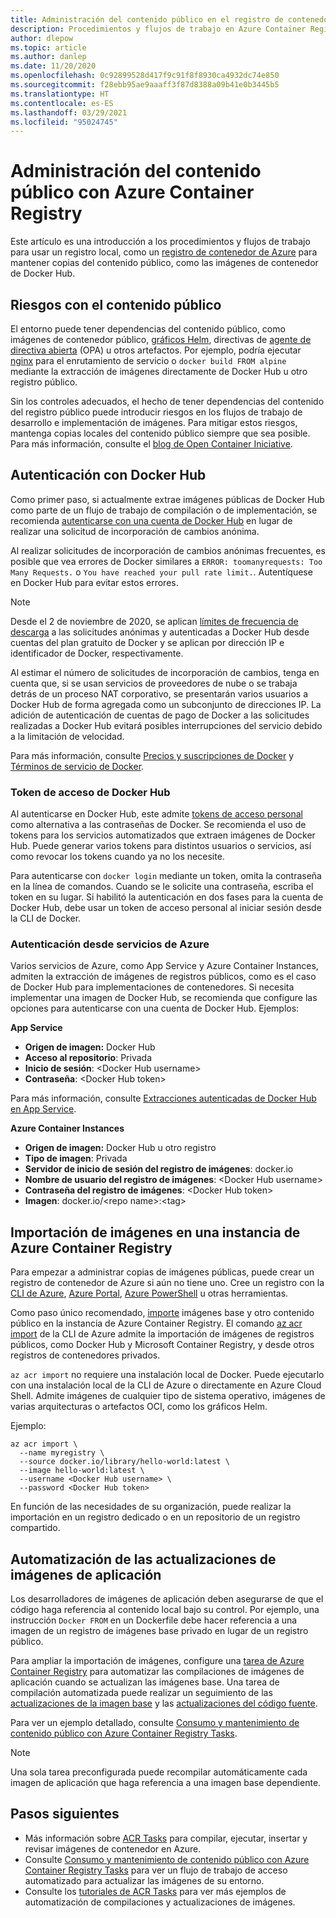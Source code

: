 ```yaml
---
title: Administración del contenido público en el registro de contenedor privado
description: Procedimientos y flujos de trabajo en Azure Container Registry para administrar las dependencias de las imágenes públicas de Docker Hub y otro contenido público
author: dlepow
ms.topic: article
ms.author: danlep
ms.date: 11/20/2020
ms.openlocfilehash: 0c92899528d417f9c91f8f8930ca4932dc74e850
ms.sourcegitcommit: f28ebb95ae9aaaff3f87d8388a09b41e0b3445b5
ms.translationtype: HT
ms.contentlocale: es-ES
ms.lasthandoff: 03/29/2021
ms.locfileid: "95024745"
---
```

# <a name="manage-public-content-with-azure-container-registry"></a>Administración del contenido público con Azure Container Registry

Este artículo es una introducción a los procedimientos y flujos de trabajo para usar un registro local, como un [registro de contenedor de Azure](container-registry-intro.md) para mantener copias del contenido público, como las imágenes de contenedor de Docker Hub. 


## <a name="risks-with-public-content"></a>Riesgos con el contenido público

El entorno puede tener dependencias del contenido público, como imágenes de contenedor público, [gráficos Helm](https://helm.sh/), directivas de [agente de directiva abierta](https://www.openpolicyagent.org/) (OPA) u otros artefactos. Por ejemplo, podría ejecutar [nginx](https://hub.docker.com/_/nginx) para el enrutamiento de servicio o `docker build FROM alpine` mediante la extracción de imágenes directamente de Docker Hub u otro registro público. 

Sin los controles adecuados, el hecho de tener dependencias del contenido del registro público puede introducir riesgos en los flujos de trabajo de desarrollo e implementación de imágenes. Para mitigar estos riesgos, mantenga copias locales del contenido público siempre que sea posible. Para más información, consulte el [blog de Open Container Iniciative](https://opencontainers.org/posts/blog/2020-10-30-consuming-public-content/). 

## <a name="authenticate-with-docker-hub"></a>Autenticación con Docker Hub

Como primer paso, si actualmente extrae imágenes públicas de Docker Hub como parte de un flujo de trabajo de compilación o de implementación, se recomienda [autenticarse con una cuenta de Docker Hub](https://docs.docker.com/docker-hub/download-rate-limit/#how-do-i-authenticate-pull-requests) en lugar de realizar una solicitud de incorporación de cambios anónima.

Al realizar solicitudes de incorporación de cambios anónimas frecuentes, es posible que vea errores de Docker similares a `ERROR: toomanyrequests: Too Many Requests.` o `You have reached your pull rate limit.`. Autentíquese en Docker Hub para evitar estos errores.

> [!NOTE]
> Desde el 2 de noviembre de 2020, se aplican [límites de frecuencia de descarga](https://docs.docker.com/docker-hub/download-rate-limit) a las solicitudes anónimas y autenticadas a Docker Hub desde cuentas del plan gratuito de Docker y se aplican por dirección IP e identificador de Docker, respectivamente. 
>
> Al estimar el número de solicitudes de incorporación de cambios, tenga en cuenta que, si se usan servicios de proveedores de nube o se trabaja detrás de un proceso NAT corporativo, se presentarán varios usuarios a Docker Hub de forma agregada como un subconjunto de direcciones IP. La adición de autenticación de cuentas de pago de Docker a las solicitudes realizadas a Docker Hub evitará posibles interrupciones del servicio debido a la limitación de velocidad.
>
> Para más información, consulte [Precios y suscripciones de Docker](https://www.docker.com/pricing) y [Términos de servicio de Docker](https://www.docker.com/legal/docker-terms-service).

### <a name="docker-hub-access-token"></a>Token de acceso de Docker Hub

Al autenticarse en Docker Hub, este admite [tokens de acceso personal](https://docs.docker.com/docker-hub/access-tokens/) como alternativa a las contraseñas de Docker. Se recomienda el uso de tokens para los servicios automatizados que extraen imágenes de Docker Hub. Puede generar varios tokens para distintos usuarios o servicios, así como revocar los tokens cuando ya no los necesite.

Para autenticarse con `docker login` mediante un token, omita la contraseña en la línea de comandos. Cuando se le solicite una contraseña, escriba el token en su lugar. Si habilitó la autenticación en dos fases para la cuenta de Docker Hub, debe usar un token de acceso personal al iniciar sesión desde la CLI de Docker.

### <a name="authenticate-from-azure-services"></a>Autenticación desde servicios de Azure

Varios servicios de Azure, como App Service y Azure Container Instances, admiten la extracción de imágenes de registros públicos, como es el caso de Docker Hub para implementaciones de contenedores. Si necesita implementar una imagen de Docker Hub, se recomienda que configure las opciones para autenticarse con una cuenta de Docker Hub. Ejemplos:

**App Service**

* **Origen de imagen:** Docker Hub
* **Acceso al repositorio**: Privada
* **Inicio de sesión**: \<Docker Hub username>
* **Contraseña**: \<Docker Hub token>

Para más información, consulte [Extracciones autenticadas de Docker Hub en App Service](https://azure.github.io/AppService/2020/10/15/Docker-Hub-authenticated-pulls-on-App-Service.html).

**Azure Container Instances**

* **Origen de imagen:** Docker Hub u otro registro
* **Tipo de imagen**: Privada
* **Servidor de inicio de sesión del registro de imágenes**: docker.io
* **Nombre de usuario del registro de imágenes**: \<Docker Hub username>
* **Contraseña del registro de imágenes**: \<Docker Hub token>
* **Imagen**: docker.io/\<repo name\>:\<tag>

## <a name="import-images-to-an-azure-container-registry"></a>Importación de imágenes en una instancia de Azure Container Registry
 
Para empezar a administrar copias de imágenes públicas, puede crear un registro de contenedor de Azure si aún no tiene uno. Cree un registro con la [CLI de Azure](container-registry-get-started-azure-cli.md), [Azure Portal](container-registry-get-started-portal.md), [Azure PowerShell](container-registry-get-started-powershell.md) u otras herramientas. 

Como paso único recomendado, [importe](container-registry-import-images.md) imágenes base y otro contenido público en la instancia de Azure Container Registry. El comando [az acr import](/cli/azure/acr#az_acr_import) de la CLI de Azure admite la importación de imágenes de registros públicos, como Docker Hub y Microsoft Container Registry, y desde otros registros de contenedores privados. 

`az acr import` no requiere una instalación local de Docker. Puede ejecutarlo con una instalación local de la CLI de Azure o directamente en Azure Cloud Shell. Admite imágenes de cualquier tipo de sistema operativo, imágenes de varias arquitecturas o artefactos OCI, como los gráficos Helm.

Ejemplo:

```azurecli-interactive
az acr import \
  --name myregistry \
  --source docker.io/library/hello-world:latest \
  --image hello-world:latest \
  --username <Docker Hub username> \
  --password <Docker Hub token>
```

En función de las necesidades de su organización, puede realizar la importación en un registro dedicado o en un repositorio de un registro compartido.

## <a name="automate-application-image-updates"></a>Automatización de las actualizaciones de imágenes de aplicación

Los desarrolladores de imágenes de aplicación deben asegurarse de que el código haga referencia al contenido local bajo su control. Por ejemplo, una instrucción `Docker FROM` en un Dockerfile debe hacer referencia a una imagen de un registro de imágenes base privado en lugar de un registro público. 

Para ampliar la importación de imágenes, configure una [tarea de Azure Container Registry](container-registry-tasks-overview.md) para automatizar las compilaciones de imágenes de aplicación cuando se actualizan las imágenes base. Una tarea de compilación automatizada puede realizar un seguimiento de las [actualizaciones de la imagen base](container-registry-tasks-base-images.md) y las [actualizaciones del código fuente](container-registry-tasks-overview.md#trigger-task-on-source-code-update).

Para ver un ejemplo detallado, consulte [Consumo y mantenimiento de contenido público con Azure Container Registry Tasks](tasks-consume-public-content.md). 

> [!NOTE]
> Una sola tarea preconfigurada puede recompilar automáticamente cada imagen de aplicación que haga referencia a una imagen base dependiente. 
 
## <a name="next-steps"></a>Pasos siguientes
 
* Más información sobre [ACR Tasks](container-registry-tasks-overview.md) para compilar, ejecutar, insertar y revisar imágenes de contenedor en Azure.
* Consulte [Consumo y mantenimiento de contenido público con Azure Container Registry Tasks](tasks-consume-public-content.md) para ver un flujo de trabajo de acceso automatizado para actualizar las imágenes de su entorno. 
* Consulte los [tutoriales de ACR Tasks](container-registry-tutorial-quick-task.md) para ver más ejemplos de automatización de compilaciones y actualizaciones de imágenes.

